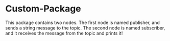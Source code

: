 # Custom-Package
This package contains two nodes. The first node is named publisher, and sends a string message to the topic. The second node is named subscriber, and it receives the message from the topic and prints it!
